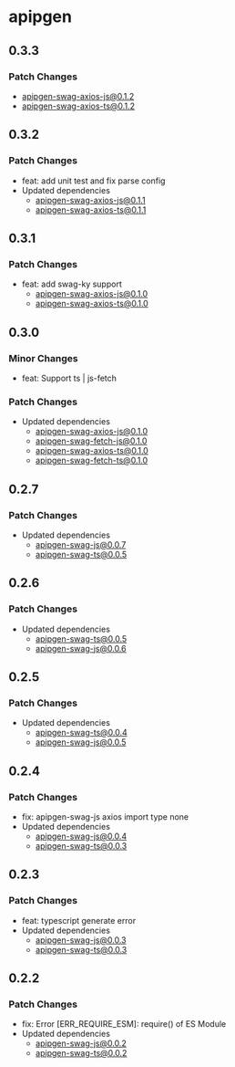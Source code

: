 # apipgen

## 0.3.3

### Patch Changes

- apipgen-swag-axios-js@0.1.2
- apipgen-swag-axios-ts@0.1.2

## 0.3.2

### Patch Changes

- feat: add unit test and fix parse config
- Updated dependencies
  - apipgen-swag-axios-js@0.1.1
  - apipgen-swag-axios-ts@0.1.1

## 0.3.1

### Patch Changes

- feat: add swag-ky support
  - apipgen-swag-axios-js@0.1.0
  - apipgen-swag-axios-ts@0.1.0

## 0.3.0

### Minor Changes

- feat: Support ts | js-fetch

### Patch Changes

- Updated dependencies
  - apipgen-swag-axios-js@0.1.0
  - apipgen-swag-fetch-js@0.1.0
  - apipgen-swag-axios-ts@0.1.0
  - apipgen-swag-fetch-ts@0.1.0

## 0.2.7

### Patch Changes

- Updated dependencies
  - apipgen-swag-js@0.0.7
  - apipgen-swag-ts@0.0.5

## 0.2.6

### Patch Changes

- Updated dependencies
  - apipgen-swag-ts@0.0.5
  - apipgen-swag-js@0.0.6

## 0.2.5

### Patch Changes

- Updated dependencies
  - apipgen-swag-ts@0.0.4
  - apipgen-swag-js@0.0.5

## 0.2.4

### Patch Changes

- fix: apipgen-swag-js axios import type none
- Updated dependencies
  - apipgen-swag-js@0.0.4
  - apipgen-swag-ts@0.0.3

## 0.2.3

### Patch Changes

- feat: typescript generate error
- Updated dependencies
  - apipgen-swag-js@0.0.3
  - apipgen-swag-ts@0.0.3

## 0.2.2

### Patch Changes

- fix: Error [ERR_REQUIRE_ESM]: require() of ES Module
- Updated dependencies
  - apipgen-swag-js@0.0.2
  - apipgen-swag-ts@0.0.2
